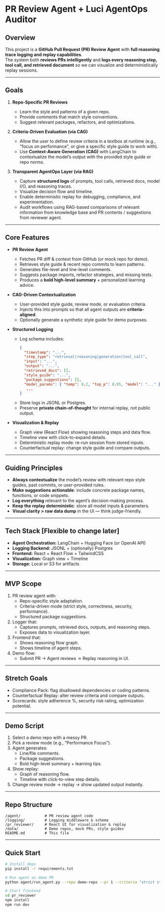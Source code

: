 # PR Review Agent + Luci AgentOps Auditor

## Overview
This project is a **GitHub Pull Request (PR) Review Agent** with **full reasoning trace logging and replay capabilities**.  
The system both **reviews PRs intelligently** and **logs every reasoning step, tool call, and retrieved document** so we can visualize and deterministically replay sessions.

---

## Goals
1. **Repo-Specific PR Reviews**
   - Learn the style and patterns of a given repo.
   - Provide comments that match style conventions.
   - Suggest relevant packages, refactors, and optimizations.

2. **Criteria-Driven Evaluation (via CAG)**
   - Allow the user to define review criteria in a textbox at runtime (e.g., "focus on performance", or give a specific style guide to work with).
   - Use **Context-Aware Generation (CAG)** with LangChain to contextualize the model’s output with the provided style guide or repo norms.

3. **Transparent AgentOps Layer (via RAG)**
   - Capture **structured logs** of prompts, tool calls, retrieved docs, model I/O, and reasoning traces.
   - Visualize decision flow and timeline.
   - Enable deterministic replay for debugging, compliance, and experimentation.
   - Audit workflows using RAG-based comparisons of relevant information from knowledge base and PR contents / suggestions from reviewer agent.  

---

## Core Features
- **PR Review Agent**
  - Fetches PR diff & context from GitHub (or mock repo for demo).
  - Retrieves style guide & recent repo commits to learn patterns.
  - Generates file-level and line-level comments.
  - Suggests package imports, refactor strategies, and missing tests.
  - Produces a **bold high-level summary** + personalized learning advice.

- **CAG-Driven Contextualization**
  - User-provided style guide, review mode, or evaluation criteria.
  - Injects this into prompts so that all agent outputs are **criteria-aligned**.
  - Optionally generate a synthetic style guide for demo purposes.

- **Structured Logging**
  - Log schema includes:
    ```json
    {
      "timestamp": "...",
      "step_type": "retrieval|reasoning|generation|tool_call",
      "input": "...",
      "output": "...",
      "retrieved_docs": [],
      "style_guide": "...",
      "package_suggestions": [],
      "model_params": { "temp": 0.2, "top_p": 0.95, "model": "..." },
       ...
    }
    ```
  - Store logs in JSONL or Postgres.
  - Preserve **private chain-of-thought** for internal replay, not public output.

- **Visualization & Replay**
  - Graph view (React Flow) showing reasoning steps and data flow.
  - Timeline view with click-to-expand details.
  - Deterministic replay mode: re-run session from stored inputs.
  - Counterfactual replay: change style guide and compare outputs.

---

## Guiding Principles
- **Always contextualize** the model’s review with relevant repo style guides, past commits, or user-provided rules.
- **Make suggestions actionable**: include concrete package names, functions, or code snippets.
- **Log everything** relevant to the agent’s decision-making process.
- **Keep the replay deterministic**: store all model inputs & parameters.
- **Visual clarity > raw data dump** in the UI — think judge-friendly.

---

## Tech Stack [Flexible to change later]
- **Agent Orchestration:** LangChain + Hugging Face (or OpenAI API)
- **Logging Backend:** JSONL + (optionally) Postgres
- **Frontend:** React + React Flow + TailwindCSS
- **Visualization:** Graph view + Timeline
- **Storage:** Local or S3 for artifacts

---

##  MVP Scope
1. PR review agent with:
   - Repo-specific style adaptation.
   - Criteria-driven mode (strict style, correctness, security, performance).
   - Structured package suggestions.
2. Logger that:
   - Captures prompts, retrieved docs, outputs, and reasoning steps.
   - Exposes data to visualization layer.
3. Frontend that:
   - Shows reasoning flow graph.
   - Shows timeline of agent steps.
4. Demo flow:
   - Submit PR → Agent reviews → Replay reasoning in UI.

---

## Stretch Goals
- Compliance Pack: flag disallowed dependencies or coding patterns.
- Counterfactual Replay: alter review criteria and compare outputs.
- Scorecards: style adherence %, security risk rating, optimization potential.

---

## Demo Script
1. Select a demo repo with a messy PR.
2. Pick a review mode (e.g., “Performance Focus”).
3. Agent generates:
   - Line/file comments.
   - Package suggestions.
   - Bold high-level summary + learning tips.
4. Show replay:
   - Graph of reasoning flow.
   - Timeline with click-to-view step details.
5. Change review mode → replay → show updated output instantly.

---

## Repo Structure
```
/agent/           # PR review agent code
/logging/         # Logging middleware & schema
/pr_reviewer/     # React UI for visualization & replay
/data/            # Demo repos, mock PRs, style guides
README.md         # This file
```

---

## Quick Start
```bash
# Install deps
pip install -r requirements.txt

# Run agent on demo PR
python agent/run_agent.py --repo demo-repo --pr 1 --criteria "strict style"

# Start frontend
cd pr_reviewer
npm install
npm run dev
```
